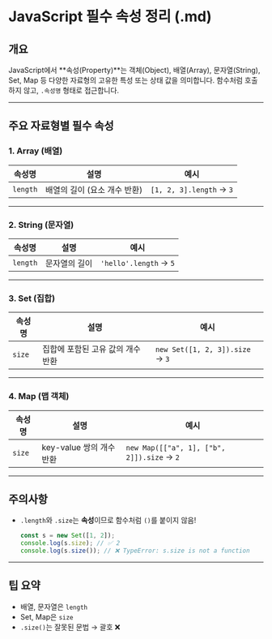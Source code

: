 # JavaScript 필수 속성 정리 (.md)

## 개요

JavaScript에서 **속성(Property)**는 객체(Object), 배열(Array), 문자열(String), Set, Map 등 다양한 자료형의 고유한 특성 또는 상태 값을 의미합니다. 함수처럼 호출하지 않고, `.속성명` 형태로 접근합니다.

---

## 주요 자료형별 필수 속성

### 1. Array (배열)

| 속성명   | 설명                         | 예시                     |
| -------- | ---------------------------- | ------------------------ |
| `length` | 배열의 길이 (요소 개수 반환) | `[1, 2, 3].length` → `3` |

---

### 2. String (문자열)

| 속성명   | 설명          | 예시                   |
| -------- | ------------- | ---------------------- |
| `length` | 문자열의 길이 | `'hello'.length` → `5` |

---

### 3. Set (집합)

| 속성명 | 설명                              | 예시                            |
| ------ | --------------------------------- | ------------------------------- |
| `size` | 집합에 포함된 고유 값의 개수 반환 | `new Set([1, 2, 3]).size` → `3` |

---

### 4. Map (맵 객체)

| 속성명 | 설명                     | 예시                                       |
| ------ | ------------------------ | ------------------------------------------ |
| `size` | key-value 쌍의 개수 반환 | `new Map([["a", 1], ["b", 2]]).size` → `2` |

---

## 주의사항

- `.length`와 `.size`는 **속성**이므로 함수처럼 `()`를 붙이지 않음!
  ```js
  const s = new Set([1, 2]);
  console.log(s.size); // ✅ 2
  console.log(s.size()); // ❌ TypeError: s.size is not a function
  ```

---

## 팁 요약

- 배열, 문자열은 `length`
- Set, Map은 `size`
- `.size()`는 잘못된 문법 → 괄호 ❌
